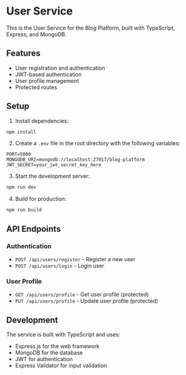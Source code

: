 # User Service

This is the User Service for the Blog Platform, built with TypeScript, Express, and MongoDB.

## Features

- User registration and authentication
- JWT-based authentication
- User profile management
- Protected routes

## Setup

1. Install dependencies:

```bash
npm install
```

2. Create a `.env` file in the root directory with the following variables:

```
PORT=5000
MONGODB_URI=mongodb://localhost:27017/blog-platform
JWT_SECRET=your_jwt_secret_key_here
```

3. Start the development server:

```bash
npm run dev
```

4. Build for production:

```bash
npm run build
```

## API Endpoints

### Authentication

- `POST /api/users/register` - Register a new user
- `POST /api/users/login` - Login user

### User Profile

- `GET /api/users/profile` - Get user profile (protected)
- `PUT /api/users/profile` - Update user profile (protected)

## Development

The service is built with TypeScript and uses:

- Express.js for the web framework
- MongoDB for the database
- JWT for authentication
- Express Validator for input validation
